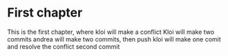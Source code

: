 # First chapter
This is the first chapter, where kloi will make a conflict
Kloi will make two commits
andrea will make two commits, then push
kloi will make one comit and resolve the conflict
second commit
